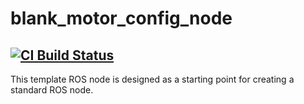 # blank_motor_config_node
[![CI Build Status](https://github.com/frcteam195/blank_motor_config_node/actions/workflows/main.yml/badge.svg)](https://github.com/frcteam195/blank_motor_config_node/actions/workflows/main.yml)
---
This template ROS node is designed as a starting point for creating a standard ROS node.
